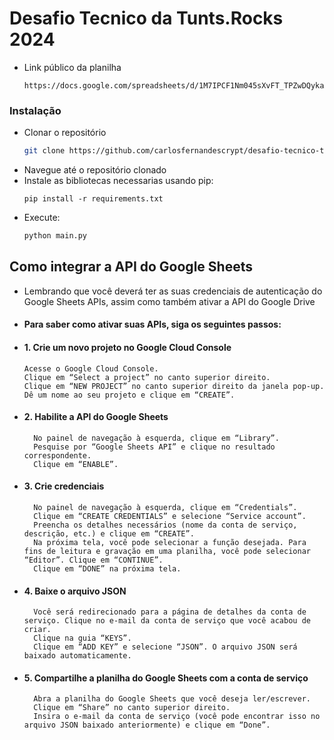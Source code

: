 # Desafio Tecnico da Tunts.Rocks 2024

- Link público da planilha
    ```
    https://docs.google.com/spreadsheets/d/1M7IPCF1Nm045sXvFT_TPZwDQykaXKgoxpsRoGWVYoI4/edit#gid=0
    ```
    
### Instalação

- Clonar o repositório
    ```bash
    git clone https://github.com/carlosfernandescrypt/desafio-tecnico-tuntsrocks-2024.git
    ```
- Navegue até o repositório clonado
- Instale as bibliotecas necessarias usando pip:
    ```pip
    pip install -r requirements.txt
    ```
- Execute:
    ```python
    python main.py
    ```

## Como integrar a API do Google Sheets

- Lembrando que você deverá ter as suas credenciais de autenticação do Google Sheets APIs, assim como também ativar a API do Google Drive
- #### Para saber como ativar suas APIs, siga os seguintes passos:

- #### 1. Crie um novo projeto no Google Cloud Console
      Acesse o Google Cloud Console.
      Clique em “Select a project” no canto superior direito.
      Clique em “NEW PROJECT” no canto superior direito da janela pop-up.
      Dê um nome ao seu projeto e clique em “CREATE”.

- #### 2. Habilite a API do Google Sheets
        No painel de navegação à esquerda, clique em “Library”.
        Pesquise por “Google Sheets API” e clique no resultado correspondente.
        Clique em “ENABLE”.

- #### 3. Crie credenciais
        No painel de navegação à esquerda, clique em “Credentials”.
        Clique em “CREATE CREDENTIALS” e selecione “Service account”.
        Preencha os detalhes necessários (nome da conta de serviço, descrição, etc.) e clique em “CREATE”.
        Na próxima tela, você pode selecionar a função desejada. Para fins de leitura e gravação em uma planilha, você pode selecionar “Editor”. Clique em “CONTINUE”.
        Clique em “DONE” na próxima tela.

- #### 4. Baixe o arquivo JSON
        Você será redirecionado para a página de detalhes da conta de serviço. Clique no e-mail da conta de serviço que você acabou de criar.
        Clique na guia “KEYS”.
        Clique em “ADD KEY” e selecione “JSON”. O arquivo JSON será baixado automaticamente.

- #### 5. Compartilhe a planilha do Google Sheets com a conta de serviço
        Abra a planilha do Google Sheets que você deseja ler/escrever.
        Clique em “Share” no canto superior direito.
        Insira o e-mail da conta de serviço (você pode encontrar isso no arquivo JSON baixado anteriormente) e clique em “Done”.


